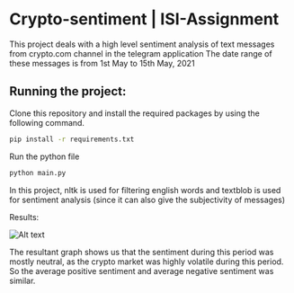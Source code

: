# Crypto-sentiment | ISI-Assignment

This project deals with a high level sentiment analysis of text messages from crypto.com channel in the telegram application The date range of these messages is from 1st May to 15th May, 2021

## Running the project:

Clone this repository and install the required packages by using the following command.
```sh
pip install -r requirements.txt
```

Run the python file

```sh
python main.py
```
In this project, nltk is used for filtering english words and textblob is used for sentiment analysis (since it can also give the subjectivity of messages)

Results:

![Alt text](/https://github.com/Kishan-Trivedi/Crypto-sentiment/blob/master/Crypto-plot.png "Sentiment-Analysis")

The resultant graph shows us that the sentiment during this period was mostly neutral, as the crypto market was highly volatile during this period. So the average positive sentiment and average negative sentiment was similar.
